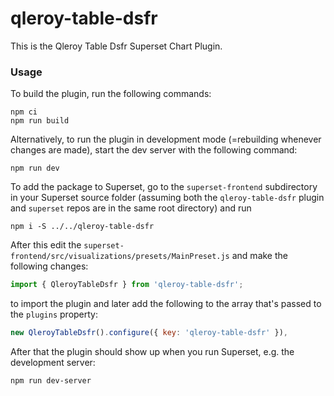 # qleroy-table-dsfr

This is the Qleroy Table Dsfr Superset Chart Plugin.

### Usage

To build the plugin, run the following commands:

```
npm ci
npm run build
```

Alternatively, to run the plugin in development mode (=rebuilding whenever changes are made), start the dev server with the following command:

```
npm run dev
```

To add the package to Superset, go to the `superset-frontend` subdirectory in your Superset source folder (assuming both the `qleroy-table-dsfr` plugin and `superset` repos are in the same root directory) and run
```
npm i -S ../../qleroy-table-dsfr
```

After this edit the `superset-frontend/src/visualizations/presets/MainPreset.js` and make the following changes:

```js
import { QleroyTableDsfr } from 'qleroy-table-dsfr';
```

to import the plugin and later add the following to the array that's passed to the `plugins` property:
```js
new QleroyTableDsfr().configure({ key: 'qleroy-table-dsfr' }),
```

After that the plugin should show up when you run Superset, e.g. the development server:

```
npm run dev-server
```
